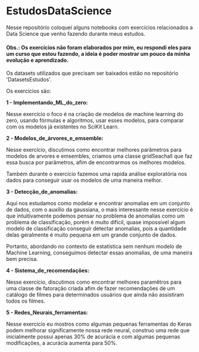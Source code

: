 # EstudosDataScience

Nesse repositório coloquei alguns notebooks com exercícios relacionados a Data Science que venho fazendo durante meus estudos.

#### Obs.: Os exercícios não foram elaborados por mim, eu respondi eles para um curso que estou fazendo, a ideia é poder mostrar um pouco da minha evolução e aprendizado.

Os datasets utilizados que precisam ser baixados estão no repositório 'DatasetsEstudos'.

Os exercícios são:

__1 - Implementando_ML_do_zero:__

Nesse exercício o foco é na criação de modelos de machine learning do zero, usando fórmulas e algoritmos, usar esses modelos, para comparar com os modelos já existentes no SciKit Learn.

__2 - Modelos_de_árvores_e_emsemble:__

Nesse exercício, discutimos como encontrar melhores parâmetros para modelos de arvores e emsembles, criamos uma classe gridSeachall que faz essa busca por parâmetros, afim de encontrarmos os melhores modelos.

Também durante o exercício fazemos uma rapida análise exploratória nos dados para conseguir usar os modelos de uma maneira melhor.

__3 - Detecção_de_anomalias:__

Aqui nos estudamos como modelar e encontrar anomalias em um conjunto de dados, com o auxílio da gaussiana, o mais interessante nesse exercício é que intuitivamente podemos pensar no problema de anomalias como um problema de classificação, porém é muito difícil, quase impossível algum modelo de classificação conseguir detectar anomalias, pois a quantidade delas geralmente é muito pequena em um grande conjunto de dados.

Portanto, abordando no contexto de estatística sem nenhum modelo de Machine Learning, conseguimos detectar essas anomalias, de uma maneira bem precisa.

__4 - Sistema_de_recomendações:__

Nesse exercício, discutimos como encontrar melhores paramêtros para uma classe de fatoração criada afim de fazer recomendações de um catálogo de filmes para determinados usuários que ainda não assistiram todos os filmes.

__5 - Redes_Neurais_ferramentas:__

Nesse exercício eu mostros como algumas pequenas ferramentas do Keras podem melhorar significamente nossa rede neural, construo uma rede que inicialmente possui apenas 30% de acurácia e com algumas pequenas modificações, a acurácia aumenta para 50%.
